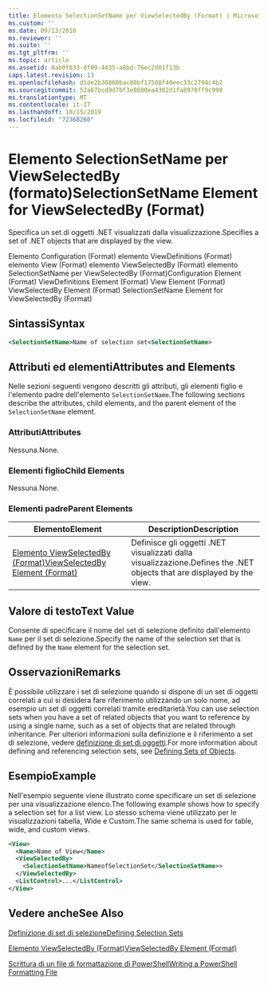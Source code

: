```yaml
---
title: Elemento SelectionSetName per ViewSelectedBy (Format) | Microsoft Docs
ms.custom: ''
ms.date: 09/13/2016
ms.reviewer: ''
ms.suite: ''
ms.tgt_pltfrm: ''
ms.topic: article
ms.assetid: 8ab0f033-df09-4435-a8bd-76ec2d01f13b
caps.latest.revision: 13
ms.openlocfilehash: d1de2b30860bac80bf17508f40eec33c2794c4b2
ms.sourcegitcommit: 52a67bcd9d7bf3e8600ea4302d1fa8970ff9c998
ms.translationtype: MT
ms.contentlocale: it-IT
ms.lasthandoff: 10/15/2019
ms.locfileid: "72368260"
---
```

# <a name="selectionsetname-element-for-viewselectedby-format"></a><span data-ttu-id="f1f60-102">Elemento SelectionSetName per ViewSelectedBy (formato)</span><span class="sxs-lookup"><span data-stu-id="f1f60-102">SelectionSetName Element for ViewSelectedBy (Format)</span></span>

<span data-ttu-id="f1f60-103">Specifica un set di oggetti .NET visualizzati dalla visualizzazione.</span><span class="sxs-lookup"><span data-stu-id="f1f60-103">Specifies a set of .NET objects that are displayed by the view.</span></span>

<span data-ttu-id="f1f60-104">Elemento Configuration (Format) elemento ViewDefinitions (Format) elemento View (Format) elemento ViewSelectedBy (Format) elemento SelectionSetName per ViewSelectedBy (Format)</span><span class="sxs-lookup"><span data-stu-id="f1f60-104">Configuration Element (Format) ViewDefinitions Element (Format) View Element (Format) ViewSelectedBy Element (Format) SelectionSetName Element for ViewSelectedBy (Format)</span></span>

## <a name="syntax"></a><span data-ttu-id="f1f60-105">Sintassi</span><span class="sxs-lookup"><span data-stu-id="f1f60-105">Syntax</span></span>

```xml
<SelectionSetName>Name of selection set<SelectionSetName>
```

## <a name="attributes-and-elements"></a><span data-ttu-id="f1f60-106">Attributi ed elementi</span><span class="sxs-lookup"><span data-stu-id="f1f60-106">Attributes and Elements</span></span>

<span data-ttu-id="f1f60-107">Nelle sezioni seguenti vengono descritti gli attributi, gli elementi figlio e l'elemento padre dell'elemento `SelectionSetName`.</span><span class="sxs-lookup"><span data-stu-id="f1f60-107">The following sections describe the attributes, child elements, and the parent element of the `SelectionSetName` element.</span></span>

### <a name="attributes"></a><span data-ttu-id="f1f60-108">Attributi</span><span class="sxs-lookup"><span data-stu-id="f1f60-108">Attributes</span></span>

<span data-ttu-id="f1f60-109">Nessuna.</span><span class="sxs-lookup"><span data-stu-id="f1f60-109">None.</span></span>

### <a name="child-elements"></a><span data-ttu-id="f1f60-110">Elementi figlio</span><span class="sxs-lookup"><span data-stu-id="f1f60-110">Child Elements</span></span>

<span data-ttu-id="f1f60-111">Nessuna.</span><span class="sxs-lookup"><span data-stu-id="f1f60-111">None.</span></span>

### <a name="parent-elements"></a><span data-ttu-id="f1f60-112">Elementi padre</span><span class="sxs-lookup"><span data-stu-id="f1f60-112">Parent Elements</span></span>

|<span data-ttu-id="f1f60-113">Elemento</span><span class="sxs-lookup"><span data-stu-id="f1f60-113">Element</span></span>|<span data-ttu-id="f1f60-114">Description</span><span class="sxs-lookup"><span data-stu-id="f1f60-114">Description</span></span>|
|-------------|-----------------|
|[<span data-ttu-id="f1f60-115">Elemento ViewSelectedBy (Format)</span><span class="sxs-lookup"><span data-stu-id="f1f60-115">ViewSelectedBy Element (Format)</span></span>](./viewselectedby-element-format.md)|<span data-ttu-id="f1f60-116">Definisce gli oggetti .NET visualizzati dalla visualizzazione.</span><span class="sxs-lookup"><span data-stu-id="f1f60-116">Defines the .NET objects that are displayed by the view.</span></span>|

## <a name="text-value"></a><span data-ttu-id="f1f60-117">Valore di testo</span><span class="sxs-lookup"><span data-stu-id="f1f60-117">Text Value</span></span>

<span data-ttu-id="f1f60-118">Consente di specificare il nome del set di selezione definito dall'elemento `Name` per il set di selezione.</span><span class="sxs-lookup"><span data-stu-id="f1f60-118">Specify the name of the selection set that is defined by the `Name` element for the selection set.</span></span>

## <a name="remarks"></a><span data-ttu-id="f1f60-119">Osservazioni</span><span class="sxs-lookup"><span data-stu-id="f1f60-119">Remarks</span></span>

<span data-ttu-id="f1f60-120">È possibile utilizzare i set di selezione quando si dispone di un set di oggetti correlati a cui si desidera fare riferimento utilizzando un solo nome, ad esempio un set di oggetti correlati tramite ereditarietà.</span><span class="sxs-lookup"><span data-stu-id="f1f60-120">You can use selection sets when you have a set of related objects that you want to reference by using a single name, such as a set of objects that are related through inheritance.</span></span> <span data-ttu-id="f1f60-121">Per ulteriori informazioni sulla definizione e il riferimento a set di selezione, vedere [definizione di set di oggetti](./defining-selection-sets.md).</span><span class="sxs-lookup"><span data-stu-id="f1f60-121">For more information about defining and referencing selection sets, see [Defining Sets of Objects](./defining-selection-sets.md).</span></span>

## <a name="example"></a><span data-ttu-id="f1f60-122">Esempio</span><span class="sxs-lookup"><span data-stu-id="f1f60-122">Example</span></span>

<span data-ttu-id="f1f60-123">Nell'esempio seguente viene illustrato come specificare un set di selezione per una visualizzazione elenco.</span><span class="sxs-lookup"><span data-stu-id="f1f60-123">The following example shows how to specify a selection set for a list view.</span></span> <span data-ttu-id="f1f60-124">Lo stesso schema viene utilizzato per le visualizzazioni tabella, Wide e Custom.</span><span class="sxs-lookup"><span data-stu-id="f1f60-124">The same schema is used for table, wide, and custom views.</span></span>

```xml
<View>
  <Name>Name of View</Name>
  <ViewSelectedBy>
    <SelectionSetName>NameofSelectionSet</SelectionSetName>>
  </ViewSelectedBy>
  <ListControl>...</ListControl>
</View>
```

## <a name="see-also"></a><span data-ttu-id="f1f60-125">Vedere anche</span><span class="sxs-lookup"><span data-stu-id="f1f60-125">See Also</span></span>

[<span data-ttu-id="f1f60-126">Definizione di set di selezione</span><span class="sxs-lookup"><span data-stu-id="f1f60-126">Defining Selection Sets</span></span>](./defining-selection-sets.md)

[<span data-ttu-id="f1f60-127">Elemento ViewSelectedBy (Format)</span><span class="sxs-lookup"><span data-stu-id="f1f60-127">ViewSelectedBy Element (Format)</span></span>](./viewselectedby-element-format.md)

[<span data-ttu-id="f1f60-128">Scrittura di un file di formattazione di PowerShell</span><span class="sxs-lookup"><span data-stu-id="f1f60-128">Writing a PowerShell Formatting File</span></span>](./writing-a-powershell-formatting-file.md)
